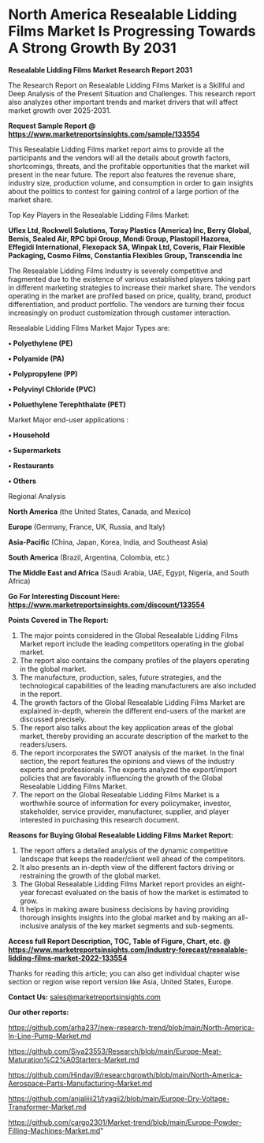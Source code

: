 # North America Resealable Lidding Films Market Is Progressing Towards A Strong Growth By 2031

<strong>Resealable Lidding Films Market Research Report 2031</strong>

The Research Report on Resealable Lidding Films Market is a Skillful and Deep Analysis of the Present Situation and Challenges. This research report also analyzes other important trends and market drivers that will affect market growth over 2025-2031.

<strong>Request Sample Report @ <a href=https://www.marketreportsinsights.com/sample/133554>https://www.marketreportsinsights.com/sample/133554</a></strong>

This Resealable Lidding Films market report aims to provide all the participants and the vendors will all the details about growth factors, shortcomings, threats, and the profitable opportunities that the market will present in the near future. The report also features the revenue share, industry size, production volume, and consumption in order to gain insights about the politics to contest for gaining control of a large portion of the market share.

Top Key Players in the Resealable Lidding Films Market:

<strong>Uflex Ltd, Rockwell Solutions, Toray Plastics (America) Inc, Berry Global, Bemis, Sealed Air, RPC bpi Group, Mondi Group, Plastopil Hazorea, Effegidi International, Flexopack SA, Winpak Ltd, Coveris, Flair Flexible Packaging, Cosmo Films, Constantia Flexibles Group, Transcendia Inc</strong>

The Resealable Lidding Films Industry is severely competitive and fragmented due to the existence of various established players taking part in different marketing strategies to increase their market share. The vendors operating in the market are profiled based on price, quality, brand, product differentiation, and product portfolio. The vendors are turning their focus increasingly on product customization through customer interaction.

Resealable Lidding Films Market Major Types are:

<strong>• Polyethylene (PE)

• Polyamide (PA)

• Polypropylene (PP)

• Polyvinyl Chloride (PVC)

• Poluethylene Terephthalate (PET)</strong>

Market Major end-user applications :

<strong>• Household

• Supermarkets

• Restaurants

• Others</strong>

Regional Analysis

</u><strong><b>North America</b></strong> (the United States, Canada, and Mexico)

<strong><b>Europe </b></strong>(Germany, France, UK, Russia, and Italy)

<strong><b>Asia-Pacific</b></strong> (China, Japan, Korea, India, and Southeast Asia)

<strong><b>South America</b></strong> (Brazil, Argentina, Colombia, etc.)

<strong><b>The Middle East and Africa</b></strong> (Saudi Arabia, UAE, Egypt, Nigeria, and South Africa)

<strong>Go For Interesting Discount Here: <a href=https://www.marketreportsinsights.com/discount/133554>https://www.marketreportsinsights.com/discount/133554</a></strong>

<strong>Points Covered in The Report:</strong>
<ol>
  <li>The major points considered in the Global Resealable Lidding Films Market report include the leading competitors operating in the global market.</li>
  <li>The report also contains the company profiles of the players operating in the global market.</li>
  <li>The manufacture, production, sales, future strategies, and the technological capabilities of the leading manufacturers are also included in the report.</li>
  <li>The growth factors of the Global Resealable Lidding Films Market are explained in-depth, wherein the different end-users of the market are discussed precisely.</li>
  <li>The report also talks about the key application areas of the global market, thereby providing an accurate description of the market to the readers/users.</li>
  <li>The report incorporates the SWOT analysis of the market. In the final section, the report features the opinions and views of the industry experts and professionals. The experts analyzed the export/import policies that are favorably influencing the growth of the Global Resealable Lidding Films Market.</li>
  <li>The report on the Global Resealable Lidding Films Market is a worthwhile source of information for every policymaker, investor, stakeholder, service provider, manufacturer, supplier, and player interested in purchasing this research document.</li>
</ol>
<strong>Reasons for Buying Global Resealable Lidding Films Market Report:</strong>

<ol>
  <li>The report offers a detailed analysis of the dynamic competitive landscape that keeps the reader/client well ahead of the competitors.</li>
  <li>It also presents an in-depth view of the different factors driving or restraining the growth of the global market.</li>
  <li>The Global Resealable Lidding Films Market report provides an eight-year forecast evaluated on the basis of how the market is estimated to grow.</li>
  <li>It helps in making aware business decisions by having providing thorough insights insights into the global market and by making an all-inclusive analysis of the key market segments and sub-segments.</li>
</ol>
<strong>Access full Report Description, TOC, Table of Figure, Chart, etc. @ <a href=https://www.marketreportsinsights.com/industry-forecast/resealable-lidding-films-market-2022-133554>https://www.marketreportsinsights.com/industry-forecast/resealable-lidding-films-market-2022-133554</a></strong>


Thanks for reading this article; you can also get individual chapter wise section or region wise report version like Asia, United States, Europe.

<strong>Contact Us:</strong>
sales@marketreportsinsights.com

<strong>Our other reports:</strong>

<a href=https://github.com/arha237/new-research-trend/blob/main/North-America-In-Line-Pump-Market.md>https://github.com/arha237/new-research-trend/blob/main/North-America-In-Line-Pump-Market.md</a>

<a href=https://github.com/Siya23553/Research/blob/main/Europe-Meat-Maturation%C2%A0Starters-Market.md>https://github.com/Siya23553/Research/blob/main/Europe-Meat-Maturation%C2%A0Starters-Market.md</a>

<a href=https://github.com/Hindavi9/researchgrowth/blob/main/North-America-Aerospace-Parts-Manufacturing-Market.md>https://github.com/Hindavi9/researchgrowth/blob/main/North-America-Aerospace-Parts-Manufacturing-Market.md</a>

<a href=https://github.com/anjaliiii21/tyagii2/blob/main/Europe-Dry-Voltage-Transformer-Market.md>https://github.com/anjaliiii21/tyagii2/blob/main/Europe-Dry-Voltage-Transformer-Market.md</a>

<a href=https://github.com/cargo2301/Market-trend/blob/main/Europe-Powder-Filling-Machines-Market.md>https://github.com/cargo2301/Market-trend/blob/main/Europe-Powder-Filling-Machines-Market.md</a>"
